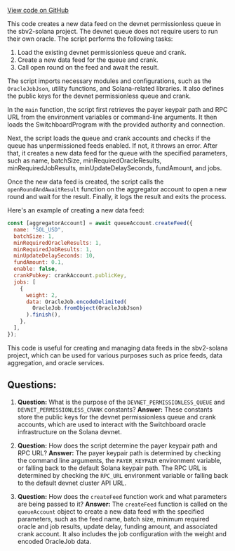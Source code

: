 [View code on GitHub](https://github.com/switchboard-xyz/sbv2-solana/blob/master/javascript/feed-walkthrough/src/devnet.ts)

This code creates a new data feed on the devnet permissionless queue in the sbv2-solana project. The devnet queue does not require users to run their own oracle. The script performs the following tasks:

1. Load the existing devnet permissionless queue and crank.
2. Create a new data feed for the queue and crank.
3. Call open round on the feed and await the result.

The script imports necessary modules and configurations, such as the `OracleJobJson`, utility functions, and Solana-related libraries. It also defines the public keys for the devnet permissionless queue and crank.

In the `main` function, the script first retrieves the payer keypair path and RPC URL from the environment variables or command-line arguments. It then loads the SwitchboardProgram with the provided authority and connection.

Next, the script loads the queue and crank accounts and checks if the queue has unpermissioned feeds enabled. If not, it throws an error. After that, it creates a new data feed for the queue with the specified parameters, such as name, batchSize, minRequiredOracleResults, minRequiredJobResults, minUpdateDelaySeconds, fundAmount, and jobs.

Once the new data feed is created, the script calls the `openRoundAndAwaitResult` function on the aggregator account to open a new round and wait for the result. Finally, it logs the result and exits the process.

Here's an example of creating a new data feed:

```javascript
const [aggregatorAccount] = await queueAccount.createFeed({
  name: "SOL_USD",
  batchSize: 1,
  minRequiredOracleResults: 1,
  minRequiredJobResults: 1,
  minUpdateDelaySeconds: 10,
  fundAmount: 0.1,
  enable: false,
  crankPubkey: crankAccount.publicKey,
  jobs: [
    {
      weight: 2,
      data: OracleJob.encodeDelimited(
        OracleJob.fromObject(OracleJobJson)
      ).finish(),
    },
  ],
});
```

This code is useful for creating and managing data feeds in the sbv2-solana project, which can be used for various purposes such as price feeds, data aggregation, and oracle services.
## Questions: 
 1. **Question:** What is the purpose of the `DEVNET_PERMISSIONLESS_QUEUE` and `DEVNET_PERMISSIONLESS_CRANK` constants?
   **Answer:** These constants store the public keys for the devnet permissionless queue and crank accounts, which are used to interact with the Switchboard oracle infrastructure on the Solana devnet.

2. **Question:** How does the script determine the payer keypair path and RPC URL?
   **Answer:** The payer keypair path is determined by checking the command line arguments, the `PAYER_KEYPAIR` environment variable, or falling back to the default Solana keypair path. The RPC URL is determined by checking the `RPC_URL` environment variable or falling back to the default devnet cluster API URL.

3. **Question:** How does the `createFeed` function work and what parameters are being passed to it?
   **Answer:** The `createFeed` function is called on the `queueAccount` object to create a new data feed with the specified parameters, such as the feed name, batch size, minimum required oracle and job results, update delay, funding amount, and associated crank account. It also includes the job configuration with the weight and encoded OracleJob data.